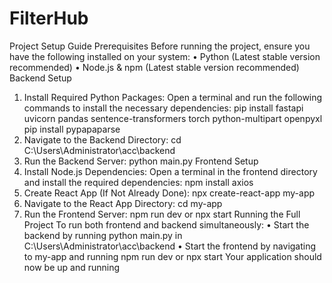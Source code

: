 # FilterHub

Project Setup Guide 
Prerequisites 
Before running the project, ensure you have the following installed on your system: 
• Python (Latest stable version recommended) 
• Node.js & npm (Latest stable version recommended) 
Backend Setup 
1. Install Required Python Packages: Open a terminal and run the following commands to 
install the necessary dependencies: 
pip install fastapi uvicorn pandas sentence-transformers torch python-multipart openpyxl
pip install pypapaparse
3. Navigate to the Backend Directory: 
cd C:\Users\Administrator\acc\backend 
4. Run the Backend Server: 
python main.py 
Frontend Setup 
1. Install Node.js Dependencies: Open a terminal in the frontend directory and install the 
required dependencies: 
npm install axios 
2. Create React App (If Not Already Done): 
                 npx create-react-app my-app 
3. Navigate to the React App Directory: 
                 cd my-app 
4. Run the Frontend Server: 
                 npm run dev 
                      or 
                 npx start 
Running the Full Project 
  To run both frontend and backend simultaneously: 
• Start the backend by running python main.py in C:\Users\Administrator\acc\backend 
• Start the frontend by navigating to my-app and running npm run dev or npx start 
   Your application should now be up and running
